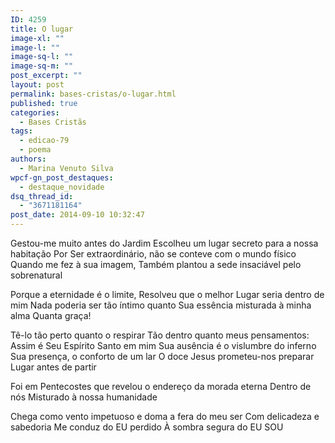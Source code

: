 ```yaml
---
ID: 4259
title: O lugar
image-xl: ""
image-l: ""
image-sq-l: ""
image-sq-m: ""
post_excerpt: ""
layout: post
permalink: bases-cristas/o-lugar.html
published: true
categories:
  - Bases Cristãs
tags:
  - edicao-79
  - poema
authors:
  - Marina Venuto Silva
wpcf-gn_post_destaques:
  - destaque_novidade
dsq_thread_id:
  - "3671181164"
post_date: 2014-09-10 10:32:47
---
```

Gestou-me muito antes do Jardim
Escolheu um lugar secreto para a nossa habitação
Por Ser extraordinário, não se conteve com o mundo físico
Quando me fez à sua imagem,
Também plantou a sede insaciável pelo sobrenatural

Porque a eternidade é o limite,
Resolveu que o melhor Lugar seria dentro de mim
Nada poderia ser tão íntimo quanto Sua essência misturada à minha alma
Quanta graça!

Tê-lo tão perto quanto o respirar
Tão dentro quanto meus pensamentos:
Assim é Seu Espírito Santo em mim
Sua ausência é o vislumbre do inferno
Sua presença, o conforto de um lar
O doce Jesus prometeu-nos preparar Lugar antes de partir

Foi em Pentecostes que revelou o endereço da morada eterna
Dentro de nós
Misturado à nossa humanidade

Chega como vento impetuoso e doma a fera do meu ser
Com delicadeza e sabedoria
Me conduz do EU perdido
À sombra segura do EU SOU